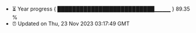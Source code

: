- ⏳ Year progress { ██████████████████████████▁▁▁▁ } 89.35 %
- ⏰ Updated on Thu, 23 Nov 2023 03:17:49 GMT

